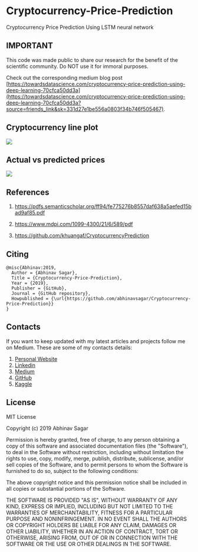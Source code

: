 # Cryptocurrency-Price-Prediction

Cryptocurrency Price Prediction Using LSTM neural network

## IMPORTANT

This code was made public to share our research for the benefit of the scientific community. Do NOT use it for immoral purposes.

Check out the corresponding medium blog post [https://towardsdatascience.com/cryptocurrency-price-prediction-using-deep-learning-70cfca50dd3a](https://towardsdatascience.com/cryptocurrency-price-prediction-using-deep-learning-70cfca50dd3a?source=friends_link&sk=331d27e1be556a0803f34b746f505467).

## Cryptocurrency line plot

![](i13.png)

## Actual vs predicted prices

![](i14.png)

## References

1. https://pdfs.semanticscholar.org/ff94/fe775276b8557daf638a5aefed15bad9af85.pdf

2. https://www.mdpi.com/1099-4300/21/6/589/pdf

3. https://github.com/khuangaf/CryptocurrencyPrediction

## Citing

```
@misc{Abhinav:2019,
  Author = {Abhinav Sagar},
  Title = {Cryptocurrency-Price-Prediction},
  Year = {2019},
  Publisher = {GitHub},
  Journal = {GitHub repository},
  Howpublished = {\url{https://github.com/abhinavsagar/Cryptocurrency-Price-Prediction}}
}
```

## Contacts

If you want to keep updated with my latest articles and projects follow me on Medium. These are some of my contacts details:

1. [Personal Website](https://abhinavsagar.github.io/)
2. [Linkedin](https://in.linkedin.com/in/abhinavsagar4)
3. [Medium](https://medium.com/@abhinav.sagar)
4. [GitHub](https://github.com/abhinavsagar)
5. [Kaggle](https://www.kaggle.com/abhinavsagar)

## License

MIT License

Copyright (c) 2019 Abhinav Sagar

Permission is hereby granted, free of charge, to any person obtaining a copy
of this software and associated documentation files (the "Software"), to deal
in the Software without restriction, including without limitation the rights
to use, copy, modify, merge, publish, distribute, sublicense, and/or sell
copies of the Software, and to permit persons to whom the Software is
furnished to do so, subject to the following conditions:

The above copyright notice and this permission notice shall be included in all
copies or substantial portions of the Software.

THE SOFTWARE IS PROVIDED "AS IS", WITHOUT WARRANTY OF ANY KIND, EXPRESS OR
IMPLIED, INCLUDING BUT NOT LIMITED TO THE WARRANTIES OF MERCHANTABILITY,
FITNESS FOR A PARTICULAR PURPOSE AND NONINFRINGEMENT. IN NO EVENT SHALL THE
AUTHORS OR COPYRIGHT HOLDERS BE LIABLE FOR ANY CLAIM, DAMAGES OR OTHER
LIABILITY, WHETHER IN AN ACTION OF CONTRACT, TORT OR OTHERWISE, ARISING FROM,
OUT OF OR IN CONNECTION WITH THE SOFTWARE OR THE USE OR OTHER DEALINGS IN THE
SOFTWARE.
